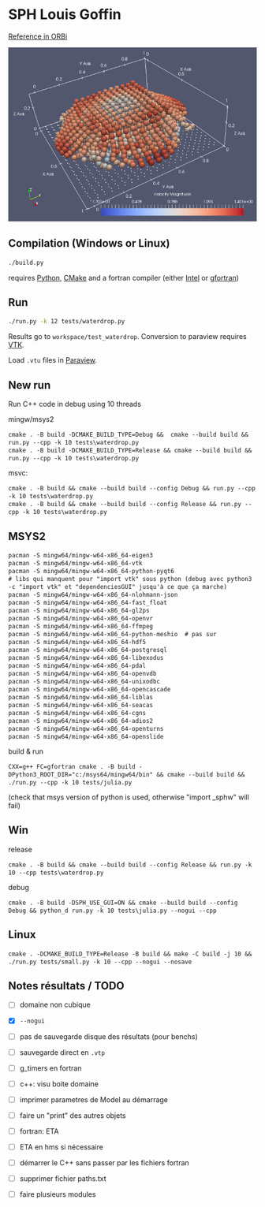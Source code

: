 # SPH Louis Goffin

[Reference in ORBi](http://orbi.ulg.ac.be/handle/2268/156166)

![Screenshot](doc/screenshot.png)

## Compilation (Windows or Linux)

```bash
./build.py
```
requires [Python](https://www.python.org/), [CMake](https://cmake.org/) and a fortran compiler (either [Intel](https://software.intel.com/en-us/fortran-compilers) or [gfortran](https://gcc.gnu.org/fortran/))

## Run

```bash
./run.py -k 12 tests/waterdrop.py
```
Results go to `workspace/test_waterdrop`. Conversion to paraview requires [VTK](http://www.vtk.org/).

Load `.vtu` files in [Paraview](http://www.paraview.org/).


## New run

Run C++ code in debug using 10 threads

mingw/msys2 
```
cmake . -B build -DCMAKE_BUILD_TYPE=Debug &&  cmake --build build && run.py --cpp -k 10 tests\waterdrop.py
cmake . -B build -DCMAKE_BUILD_TYPE=Release && cmake --build build && run.py --cpp -k 10 tests\waterdrop.py
```
msvc:
```
cmake . -B build && cmake --build build --config Debug && run.py --cpp -k 10 tests\waterdrop.py
cmake . -B build && cmake --build build --config Release && run.py --cpp -k 10 tests\waterdrop.py
```



## MSYS2

```
pacman -S mingw64/mingw-w64-x86_64-eigen3
pacman -S mingw64/mingw-w64-x86_64-vtk
pacman -S mingw64/mingw-w64-x86_64-python-pyqt6
# libs qui manquent pour "import vtk" sous python (debug avec python3 -c "import vtk" et "dependenciesGUI" jusqu'à ce que ça marche)
pacman -S mingw64/mingw-w64-x86_64-nlohmann-json
pacman -S mingw64/mingw-w64-x86_64-fast_float
pacman -S mingw64/mingw-w64-x86_64-gl2ps
pacman -S mingw64/mingw-w64-x86_64-openvr
pacman -S mingw64/mingw-w64-x86_64-ffmpeg
pacman -S mingw64/mingw-w64-x86_64-python-meshio  # pas sur
pacman -S mingw64/mingw-w64-x86_64-hdf5
pacman -S mingw64/mingw-w64-x86_64-postgresql
pacman -S mingw64/mingw-w64-x86_64-libexodus
pacman -S mingw64/mingw-w64-x86_64-pdal
pacman -S mingw64/mingw-w64-x86_64-openvdb
pacman -S mingw64/mingw-w64-x86_64-unixodbc
pacman -S mingw64/mingw-w64-x86_64-opencascade
pacman -S mingw64/mingw-w64-x86_64-liblas
pacman -S mingw64/mingw-w64-x86_64-seacas
pacman -S mingw64/mingw-w64-x86_64-cgns
pacman -S mingw64/mingw-w64-x86_64-adios2
pacman -S mingw64/mingw-w64-x86_64-openturns
pacman -S mingw64/mingw-w64-x86_64-openslide
```
build & run 
```
CXX=g++ FC=gfortran cmake . -B build -DPython3_ROOT_DIR="c:/msys64/mingw64/bin" && cmake --build build && ./run.py --cpp -k 10 tests/julia.py
```
(check that msys version of python is used, otherwise "import _sphw" will fail)

## Win

release
```
cmake . -B build && cmake --build build --config Release && run.py -k 10 --cpp tests\waterdrop.py
```

debug
```
cmake . -B build -DSPH_USE_GUI=ON && cmake --build build --config Debug && python_d run.py -k 10 tests\julia.py --nogui --cpp
```

## Linux

```
cmake . -DCMAKE_BUILD_TYPE=Release -B build && make -C build -j 10 && ./run.py tests/small.py -k 10 --cpp --nogui --nosave
```


## Notes résultats / TODO

  - [ ] domaine non cubique
  - [x] `--nogui`
  - [ ] pas de sauvegarde disque des résultats (pour benchs)
  - [ ] sauvegarde direct en `.vtp`
  - [ ] g_timers en fortran
  - [ ] c++: visu boite domaine
  - [ ] imprimer parametres de Model au démarrage
  - [ ] faire un "print" des autres objets
  - [ ] fortran: ETA
  - [ ] ETA en hms si nécessaire
  - [ ] démarrer le C++ sans passer par les fichiers fortran
  - [ ] supprimer fichier paths.txt
  - [ ] faire plusieurs modules


